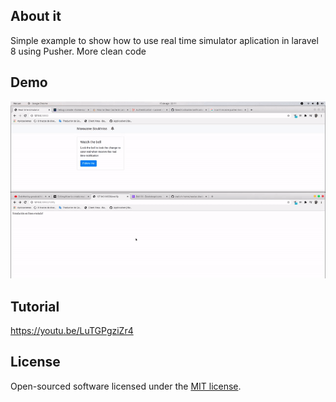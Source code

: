 
## About it

Simple example to show how to use real time simulator aplication in laravel 8 using Pusher. More clean code

## Demo

<img src="https://raw.githubusercontent.com/MaruanBO/real-time-simulator/master/public/demostration.gif"/>

## Tutorial

https://youtu.be/LuTGPgziZr4

## License

Open-sourced software licensed under the [MIT license](https://opensource.org/licenses/MIT).

